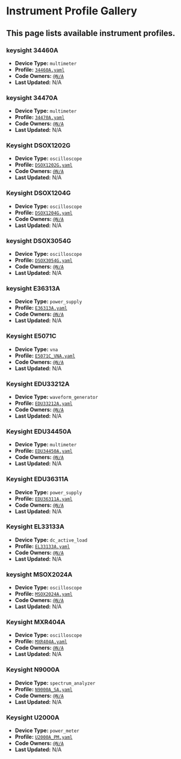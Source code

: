 # Instrument Profile Gallery

This page lists available instrument profiles.
---
### keysight 34460A

- **Device Type:** `multimeter`
- **Profile:** [`34460A.yaml`](../../pytestlab/profiles/keysight/34460A.yaml)
- **Code Owners:** [`@N/A`](https://github.com/N/A)
- **Last Updated:** N/A


### keysight 34470A

- **Device Type:** `multimeter`
- **Profile:** [`34470A.yaml`](../../pytestlab/profiles/keysight/34470A.yaml)
- **Code Owners:** [`@N/A`](https://github.com/N/A)
- **Last Updated:** N/A


### Keysight DSOX1202G

- **Device Type:** `oscilloscope`
- **Profile:** [`DSOX1202G.yaml`](../../pytestlab/profiles/keysight/DSOX1202G.yaml)
- **Code Owners:** [`@N/A`](https://github.com/N/A)
- **Last Updated:** N/A


### Keysight DSOX1204G

- **Device Type:** `oscilloscope`
- **Profile:** [`DSOX1204G.yaml`](../../pytestlab/profiles/keysight/DSOX1204G.yaml)
- **Code Owners:** [`@N/A`](https://github.com/N/A)
- **Last Updated:** N/A


### keysight DSOX3054G

- **Device Type:** `oscilloscope`
- **Profile:** [`DSOX3054G.yaml`](../../pytestlab/profiles/keysight/DSOX3054G.yaml)
- **Code Owners:** [`@N/A`](https://github.com/N/A)
- **Last Updated:** N/A


### keysight E36313A

- **Device Type:** `power_supply`
- **Profile:** [`E36313A.yaml`](../../pytestlab/profiles/keysight/E36313A.yaml)
- **Code Owners:** [`@N/A`](https://github.com/N/A)
- **Last Updated:** N/A


### Keysight E5071C

- **Device Type:** `vna`
- **Profile:** [`E5071C_VNA.yaml`](../../pytestlab/profiles/keysight/E5071C_VNA.yaml)
- **Code Owners:** [`@N/A`](https://github.com/N/A)
- **Last Updated:** N/A


### Keysight EDU33212A

- **Device Type:** `waveform_generator`
- **Profile:** [`EDU33212A.yaml`](../../pytestlab/profiles/keysight/EDU33212A.yaml)
- **Code Owners:** [`@N/A`](https://github.com/N/A)
- **Last Updated:** N/A


### Keysight EDU34450A

- **Device Type:** `multimeter`
- **Profile:** [`EDU34450A.yaml`](../../pytestlab/profiles/keysight/EDU34450A.yaml)
- **Code Owners:** [`@N/A`](https://github.com/N/A)
- **Last Updated:** N/A


### Keysight EDU36311A

- **Device Type:** `power_supply`
- **Profile:** [`EDU36311A.yaml`](../../pytestlab/profiles/keysight/EDU36311A.yaml)
- **Code Owners:** [`@N/A`](https://github.com/N/A)
- **Last Updated:** N/A


### Keysight EL33133A

- **Device Type:** `dc_active_load`
- **Profile:** [`EL33133A.yaml`](../../pytestlab/profiles/keysight/EL33133A.yaml)
- **Code Owners:** [`@N/A`](https://github.com/N/A)
- **Last Updated:** N/A


### keysight MSOX2024A

- **Device Type:** `oscilloscope`
- **Profile:** [`MSOX2024A.yaml`](../../pytestlab/profiles/keysight/MSOX2024A.yaml)
- **Code Owners:** [`@N/A`](https://github.com/N/A)
- **Last Updated:** N/A


### Keysight MXR404A

- **Device Type:** `oscilloscope`
- **Profile:** [`MXR404A.yaml`](../../pytestlab/profiles/keysight/MXR404A.yaml)
- **Code Owners:** [`@N/A`](https://github.com/N/A)
- **Last Updated:** N/A


### Keysight N9000A

- **Device Type:** `spectrum_analyzer`
- **Profile:** [`N9000A_SA.yaml`](../../pytestlab/profiles/keysight/N9000A_SA.yaml)
- **Code Owners:** [`@N/A`](https://github.com/N/A)
- **Last Updated:** N/A


### Keysight U2000A

- **Device Type:** `power_meter`
- **Profile:** [`U2000A_PM.yaml`](../../pytestlab/profiles/keysight/U2000A_PM.yaml)
- **Code Owners:** [`@N/A`](https://github.com/N/A)
- **Last Updated:** N/A
